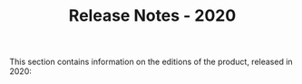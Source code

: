 ﻿---
id: "release-notes-2020"
url: "assembly/release-notes/release-notes-2020"
title: "Release Notes - 2020"
weight: 1
productName: "GroupDocs.Assembly Cloud"
description: "GroupDocs Assembly Cloud release notes 2020"
keywords: "groupdocs assembly cloud release notes 2020"
---

This section contains information on the editions of the product, released in 2020:
